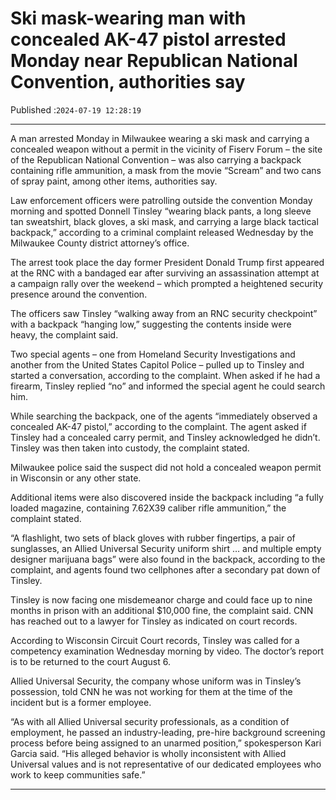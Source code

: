 # Ski mask-wearing man with concealed AK-47 pistol arrested Monday near Republican National Convention, authorities say

Published :`2024-07-19 12:28:19`

---

A man arrested Monday in Milwaukee wearing a ski mask and carrying a concealed weapon without a permit in the vicinity of Fiserv Forum – the site of the Republican National Convention – was also carrying a backpack containing rifle ammunition, a mask from the movie “Scream” and two cans of spray paint, among other items, authorities say.

Law enforcement officers were patrolling outside the convention Monday morning and spotted Donnell Tinsley “wearing black pants, a long sleeve tan sweatshirt, black gloves, a ski mask, and carrying a large black tactical backpack,” according to a criminal complaint released Wednesday by the Milwaukee County district attorney’s office.

The arrest took place the day former President Donald Trump first appeared at the RNC with a bandaged ear after surviving an assassination attempt at a campaign rally over the weekend – which prompted a heightened security presence around the convention.

The officers saw Tinsley “walking away from an RNC security checkpoint” with a backpack “hanging low,” suggesting the contents inside were heavy, the complaint said.

Two special agents – one from Homeland Security Investigations and another from the United States Capitol Police – pulled up to Tinsley and started a conversation, according to the complaint. When asked if he had a firearm, Tinsley replied “no” and informed the special agent he could search him.

While searching the backpack, one of the agents “immediately observed a concealed AK-47 pistol,” according to the complaint. The agent asked if Tinsley had a concealed carry permit, and Tinsley acknowledged he didn’t. Tinsley was then taken into custody, the complaint stated.

Milwaukee police said the suspect did not hold a concealed weapon permit in Wisconsin or any other state.

Additional items were also discovered inside the backpack including “a fully loaded magazine, containing 7.62X39 caliber rifle ammunition,” the complaint stated.

“A flashlight, two sets of black gloves with rubber fingertips, a pair of sunglasses, an Allied Universal Security uniform shirt … and multiple empty designer marijuana bags” were also found in the backpack, according to the complaint, and agents found two cellphones after a secondary pat down of Tinsley.

Tinsley is now facing one misdemeanor charge and could face up to nine months in prison with an additional $10,000 fine, the complaint said. CNN has reached out to a lawyer for Tinsley as indicated on court records.

According to Wisconsin Circuit Court records, Tinsley was called for a competency examination Wednesday morning by video. The doctor’s report is to be returned to the court August 6.

Allied Universal Security, the company whose uniform was in Tinsley’s possession, told CNN he was not working for them at the time of the incident but is a former employee.

“As with all Allied Universal security professionals, as a condition of employment, he passed an industry-leading, pre-hire background screening process before being assigned to an unarmed position,” spokesperson Kari Garcia said. “His alleged behavior is wholly inconsistent with Allied Universal values and is not representative of our dedicated employees who work to keep communities safe.”

---

